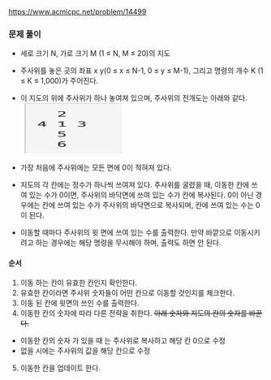 https://www.acmicpc.net/problem/14499

### 문제 풀이

- 세로 크기 N, 가로 크기 M (1 ≤ N, M ≤ 20)의 지도
- 주사위를 놓은 곳의 좌표 x y(0 ≤ x ≤ N-1, 0 ≤ y ≤ M-1), 그리고 명령의 개수 K (1 ≤ K ≤ 1,000)가 주어진다.
- 이 지도의 위에 주사위가 하나 놓여져 있으며, 주사위의 전개도는 아래와 같다.
  <img src="./img.png" width="200" height="100">

- 가장 처음에 주사위에는 모든 면에 0이 적혀져 있다.

- 지도의 각 칸에는 정수가 하나씩 쓰여져 있다. 주사위를 굴렸을 때, 이동한 칸에 쓰여 있는 수가 0이면, 주사위의 바닥면에 쓰여 있는 수가 칸에 복사된다. 0이 아닌 경우에는 칸에 쓰여 있는 수가 주사위의 바닥면으로 복사되며, 칸에 쓰여 있는 수는 0이 된다.

- 이동할 때마다 주사위의 윗 면에 쓰여 있는 수를 출력한다. 만약 바깥으로 이동시키려고 하는 경우에는 해당 명령을 무시해야 하며, 출력도 하면 안 된다.

#### 순서

1. 이동 하는 칸이 유효한 칸인지 확인한다.
2. 유효한 칸이라면 주사위 숫자들이 어떤 칸으로 이동할 것인지를 체크한다.
3. 이동 된 칸에 윗면의 쓰인 수를 출력한다.
4. 이동한 칸의 숫자에 따라 다른 전략을 취한다.
   ~~아래 숫자와 지도의 칸의 숫자를 바꾼다.~~

- 이동한 칸의 숫자 가 있을 때 는 주사위로 복사하고 해당 칸 0으로 수정
- 없을 시에는 주사위의 값을 해당 칸으로 수정

5. 이동한 칸을 업데이트 한다.
